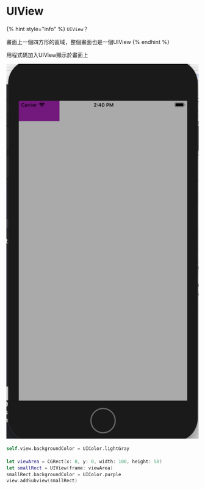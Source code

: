 # UIView

{% hint style="info" %}
`UIView`？

畫面上一個四方形的區域，整個畫面也是一個UIView
{% endhint %}

用程式碼加入UIView顯示於畫面上

![](../../.gitbook/assets/ying-mu-kuai-zhao-20190116-xia-wu-2.40.24.png)

```swift
self.view.backgroundColor = UIColor.lightGray

let viewArea = CGRect(x: 0, y: 0, width: 100, height: 50)
let smallRect = UIView(frame: viewArea)
smallRect.backgroundColor = UIColor.purple
view.addSubview(smallRect)
```



